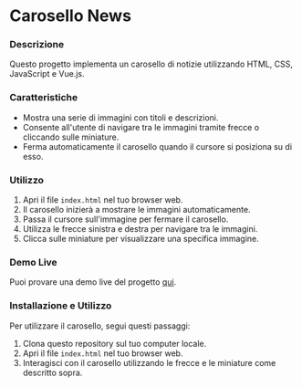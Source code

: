# Carosello News

### Descrizione
Questo progetto implementa un carosello di notizie utilizzando HTML, CSS, JavaScript e Vue.js.

### Caratteristiche
- Mostra una serie di immagini con titoli e descrizioni.
- Consente all'utente di navigare tra le immagini tramite frecce o cliccando sulle miniature.
- Ferma automaticamente il carosello quando il cursore si posiziona su di esso.

### Utilizzo
1. Apri il file `index.html` nel tuo browser web.
2. Il carosello inizierà a mostrare le immagini automaticamente.
3. Passa il cursore sull'immagine per fermare il carosello.
4. Utilizza le frecce sinistra e destra per navigare tra le immagini.
5. Clicca sulle miniature per visualizzare una specifica immagine.

### Demo Live
Puoi provare una demo live del progetto [qui](https://caldatoluca.github.io./carosello/).

### Installazione e Utilizzo
Per utilizzare il carosello, segui questi passaggi:

1. Clona questo repository sul tuo computer locale.
2. Apri il file `index.html` nel tuo browser web.
3. Interagisci con il carosello utilizzando le frecce e le miniature come descritto sopra.

